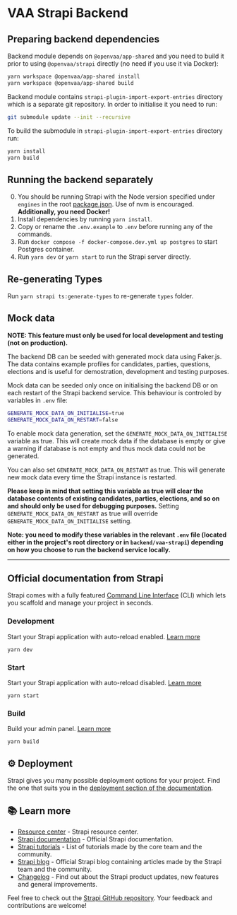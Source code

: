 # VAA Strapi Backend

## Preparing backend dependencies

Backend module depends on `@openvaa/app-shared` and you need to build it prior to using `@openvaa/strapi` directly (no need if you use it via Docker):

```bash
yarn workspace @openvaa/app-shared install
yarn workspace @openvaa/app-shared build
```

Backend module contains `strapi-plugin-import-export-entries` directory which is a separate git repository. In order to initialise it you need to run:

```bash
git submodule update --init --recursive
```

To build the submodule in `strapi-plugin-import-export-entries` directory run:

```bash
yarn install
yarn build
```

## Running the backend separately

0. You should be running Strapi with the Node version specified under `engines` in the root [package.json](../../package.json). Use of nvm is encouraged. **Additionally, you need Docker!**
1. Install dependencies by running `yarn install`.
2. Copy or rename the `.env.example` to `.env` before running any of the commands.
3. Run `docker compose -f docker-compose.dev.yml up postgres` to start Postgres container.
4. Run `yarn dev` or `yarn start` to run the Strapi server directly.

## Re-generating Types

Run `yarn strapi ts:generate-types` to re-generate `types` folder.

## Mock data

**NOTE: This feature must only be used for local development and testing (not on production).**

The backend DB can be seeded with generated mock data using Faker.js. The data contains example profiles for candidates, parties, questions, elections and is useful for demostration, development and testing purposes.

Mock data can be seeded only once on initialising the backend DB or on each restart of the Strapi backend service. This behaviour is controled by variables in `.env` file:

```bash
GENERATE_MOCK_DATA_ON_INITIALISE=true
GENERATE_MOCK_DATA_ON_RESTART=false
```

To enable mock data generation, set the `GENERATE_MOCK_DATA_ON_INITIALISE` variable as true. This will create mock data if the database is empty or give a warning if database is not empty and thus mock data could not be generated.

You can also set `GENERATE_MOCK_DATA_ON_RESTART` as true. This will generate new mock data every time the Strapi instance is restarted.

**Please keep in mind that setting this variable as true will clear the database contents of existing candidates, parties, elections, and so on and should only be used for debugging purposes.**
Setting `GENERATE_MOCK_DATA_ON_RESTART` as true will override `GENERATE_MOCK_DATA_ON_INITIALISE` setting.

**Note: you need to modify these variables in the relevant `.env` file (located either in the project's root directory or in `backend/vaa-strapi`) depending on how you choose to run the backend service locally.**

---

## Official documentation from Strapi

Strapi comes with a fully featured [Command Line Interface](https://docs.strapi.io/developer-docs/latest/developer-resources/cli/CLI.html) (CLI) which lets you scaffold and manage your project in seconds.

### Development

Start your Strapi application with auto-reload enabled. [Learn more](https://docs.strapi.io/developer-docs/latest/developer-resources/cli/CLI.html#strapi-develop)

```
yarn dev
```

### Start

Start your Strapi application with auto-reload disabled. [Learn more](https://docs.strapi.io/developer-docs/latest/developer-resources/cli/CLI.html#strapi-start)

```
yarn start
```

### Build

Build your admin panel. [Learn more](https://docs.strapi.io/developer-docs/latest/developer-resources/cli/CLI.html#strapi-build)

```
yarn build
```

## ⚙️ Deployment

Strapi gives you many possible deployment options for your project. Find the one that suits you in the [deployment section of the documentation](https://docs.strapi.io/developer-docs/latest/setup-deployment-guides/deployment.html).

## 📚 Learn more

- [Resource center](https://strapi.io/resource-center) - Strapi resource center.
- [Strapi documentation](https://docs.strapi.io) - Official Strapi documentation.
- [Strapi tutorials](https://strapi.io/tutorials) - List of tutorials made by the core team and the community.
- [Strapi blog](https://docs.strapi.io) - Official Strapi blog containing articles made by the Strapi team and the community.
- [Changelog](https://strapi.io/changelog) - Find out about the Strapi product updates, new features and general improvements.

Feel free to check out the [Strapi GitHub repository](https://github.com/strapi/strapi). Your feedback and contributions are welcome!
